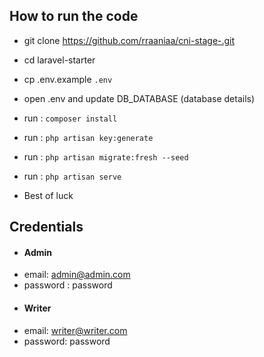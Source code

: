 
## How to run the code
- git clone https://github.com/rraaniaa/cni-stage-.git
- cd laravel-starter
- cp .env.example `.env`
- open .env and update DB_DATABASE (database details)
- run : `composer install`
- run : `php artisan key:generate`
- run : `php artisan migrate:fresh --seed`
- run : `php artisan serve`

- Best of luck 


## Credentials
- #### Admin
- email: admin@admin.com
- password : password
- #### Writer
- email: writer@writer.com
- password: password
